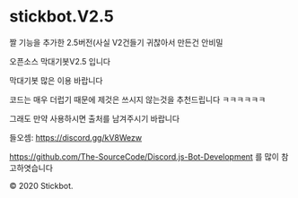 # stickbot.V2.5
짤 기능을 추가한 2.5버전(사실 V2건들기 귀찮아서 만든건 안비밀


오픈소스 막대기봇V2.5 입니다

막대기봇 많은 이용 바랍니다

코드는 매우 더럽기 때문에 제것은 쓰시지 않는것을 추천드립니다 ㅋㅋㅋㅋㅋㅋ

그래도 만약 사용하시면 출처를 남겨주시기 바랍니다

들오셈: https://discord.gg/kV8Wezw

https://github.com/The-SourceCode/Discord.js-Bot-Development 를 많이 참고하엿습니다

© 2020 Stickbot.
